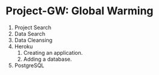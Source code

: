 # Project-GW: Global Warming

1. Project Search
2. Data Search
3. Data Cleansing
4. Heroku
   1. Creating an application.
   2. Adding a database.
5. PostgreSQL


